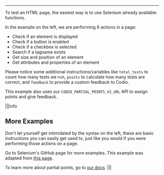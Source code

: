 ----

To test an HTML page, the easiest way is to use Selenium already available functions. 

In the example on the left, we are performing 6 actions in a page: 

- Check if an element is displayed
- Check if a button is enabled
- Check if a checkbox is selected
- Search if a tagname exists
- Get size and position of an element
- Get attributes and properties of an element

Please notice some additional instructions/variables like `total_tests` to count how many tests we run, `points` to calculate how many tests are correct, and `feedback` to provide a custom feedback to Codio.

This example also uses our `CODIO_PARTIAL_POINTS_V2_URL` API to assign points and give feedback. 

|||info
## More Examples

Don't let yourself get intimidated by the syntax on the left, these are basic instructions you can easily get used to, just like you would if you were performing those actions on a page.

Go to Selenium's GitHub page for more examples. This example was adapted from [this page](https://github.com/SeleniumHQ/seleniumhq.github.io/blob/b0d6545cdd36acc1c56d23021afd5ff66eeba0f1/examples/javascript/test/elements/information.spec.js).

To learn more about partial points, go to [our docs](https://docs.codio.com/instructors/authoring/assessments/partial-points.html).
|||
